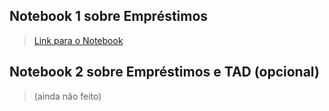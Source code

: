 ## Notebook 1 sobre Empréstimos
> [Link para o Notebook](https://github.com/lucaseduoli/mc322/blob/main/lab01/notebook/emprestimo01-ra182333.ipynb)

## Notebook 2 sobre Empréstimos e TAD (opcional)
> (ainda não feito)
